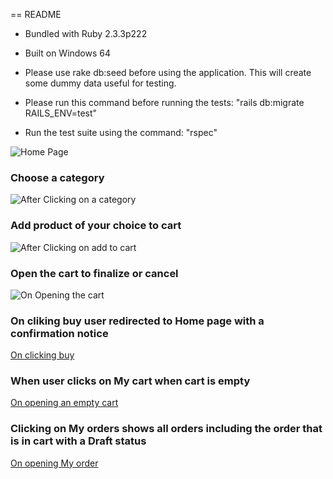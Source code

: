 == README

* Bundled with Ruby 2.3.3p222

* Built on Windows 64

* Please use rake db:seed before using the application. This will create some dummy data useful for testing.

* Please run this command before running the tests: "rails db:migrate RAILS_ENV=test"

* Run the test suite using the command: "rspec"

![Home Page](https://github.com/hulksyed07/setup_oracle_on_MAC/blob/master/Home_Page.jpg)

### Choose a category
![After Clicking on a category](https://github.com/hulksyed07/setup_oracle_on_MAC/blob/master/After%20clicking%20Category.jpg)

### Add product of your choice to cart
![After Clicking on add to cart](https://github.com/hulksyed07/setup_oracle_on_MAC/blob/master/after_clicking_on_add_to_cart.jpg)

### Open the cart to finalize or cancel
![On Opening the cart](https://github.com/hulksyed07/setup_oracle_on_MAC/blob/master/on_opening_cart.jpg)

### On cliking buy user redirected to Home page with a confirmation notice
[On clicking buy](https://github.com/hulksyed07/setup_oracle_on_MAC/blob/master/after_buying_user_redirected_to_home_page.jpg)

### When user clicks on My cart when cart is empty
[On opening an empty cart](https://github.com/hulksyed07/setup_oracle_on_MAC/blob/master/clicking_on_cart_when_cart_is_empty.jpg)

### Clicking on My orders shows all orders including the order that is in cart with a Draft status
[On opening My order](https://github.com/hulksyed07/setup_oracle_on_MAC/blob/master/clicking_on_my_orders_shows_all_orders(my%20cart%20shown%20as%20draft%20order).jpg)
